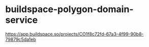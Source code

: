 # buildspace-polygon-domain-service
https://app.buildspace.so/projects/CO1f8c72fd-67a3-4f99-90b8-79879c5da1eb

